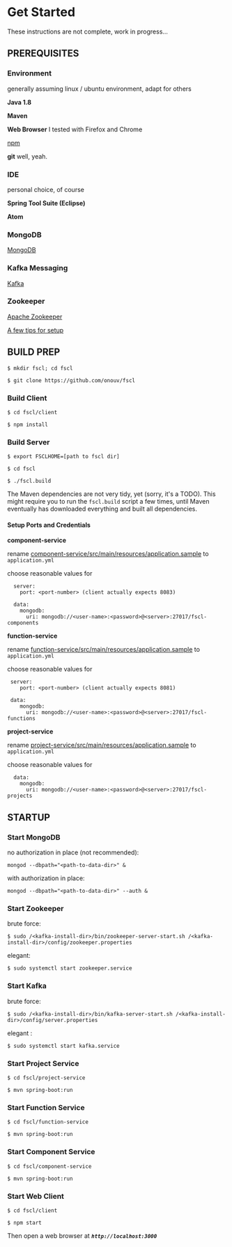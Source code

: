 # Get Started

These instructions are not complete, work in progress...

## PREREQUISITES

### Environment

generally assuming linux / ubuntu environment, adapt for others  

**Java 1.8**

**Maven**

**Web Browser** I tested with Firefox and Chrome

[npm](https://www.npmjs.com/package/npm-home)

**git**  well, yeah.

### IDE

personal choice, of course

**Spring Tool Suite (Eclipse)**

**Atom**


### MongoDB

[MongoDB](https://docs.mongodb.com/guides/server/install/)


### Kafka Messaging

[Kafka](https://kafka.apache.org/quickstart)

### Zookeeper

[Apache Zookeeper](https://zookeeper.apache.org/)

[A few tips for setup](https://www.digitalocean.com/community/tutorials/how-to-install-and-configure-an-apache-zookeeper-cluster-on-ubuntu-18-04)


## BUILD PREP
`$ mkdir fscl; cd fscl`

`$ git clone https://github.com/onouv/fscl`

### Build Client

`$ cd fscl/client`

`$ npm install`


### Build Server 

`$ export FSCLHOME=[path to fscl dir]`

`$ cd fscl`

`$ ./fscl.build`

The Maven dependencies are not very tidy, yet (sorry, it's a TODO). This might require you to run the `fscl.build` script a few times, until Maven eventually has downloaded everything and built all dependencies. 

#### Setup Ports and Credentials

**component-service**

  rename [component-service/src/main/resources/application.sample](../component-service/src/main/resources/application.sample)
to `application.yml`
  
  choose reasonable values for 
  
      server:      
        port: <port-number> (client actually expects 8083)
  
      data:      
        mongodb:        
          uri: mongodb://<user-name>:<password>@<server>:27017/fscl-components
          
**function-service**

  rename [function-service/src/main/resources/application.sample](../function-service/src/main/resources/application.sample)
to `application.yml`
  
  choose reasonable values for 
  
     server:      
        port: <port-number> (client actually expects 8081)
  
     data:      
        mongodb:        
          uri: mongodb://<user-name>:<password>@<server>:27017/fscl-functions
          
**project-service**

  rename [project-service/src/main/resources/application.sample](../project-service/src/main/resources/application.sample)
to `application.yml`
  
  choose reasonable values for  
      
      data:      
        mongodb:        
          uri: mongodb://<user-name>:<password>@<server>:27017/fscl-projects


## STARTUP

### Start MongoDB

no authorization in place (not recommended):

`mongod --dbpath="<path-to-data-dir>" &`

with authorization in place:

`mongod --dbpath="<path-to-data-dir>" --auth &`

### Start Zookeeper

brute force: 

`$ sudo /<kafka-install-dir>/bin/zookeeper-server-start.sh /<kafka-install-dir>/config/zookeeper.properties`

elegant: 

`$ sudo systemctl start zookeeper.service`


### Start Kafka

brute force: 

`$ sudo /<kafka-install-dir>/bin/kafka-server-start.sh /<kafka-install-dir>/config/server.properties`

elegant : 

`$ sudo systemctl start kafka.service`

### Start Project Service

`$ cd fscl/project-service`

`$ mvn spring-boot:run`

### Start Function Service

`$ cd fscl/function-service`

`$ mvn spring-boot:run`

### Start Component Service

`$ cd fscl/component-service`

`$ mvn spring-boot:run`

### Start Web Client
`$ cd fscl/client`

`$ npm start`

Then open a web browser at ***`http://localhost:3000`***




